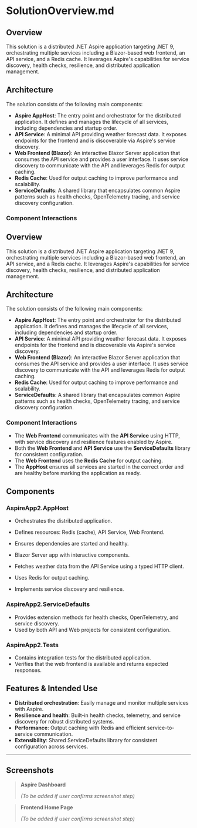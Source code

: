 # SolutionOverview.md

## Overview

This solution is a distributed .NET Aspire application targeting .NET 9, orchestrating multiple services including a Blazor-based web frontend, an API service, and a Redis cache. It leverages Aspire's capabilities for service discovery, health checks, resilience, and distributed application management.

## Architecture

The solution consists of the following main components:

- **Aspire AppHost**: The entry point and orchestrator for the distributed application. It defines and manages the lifecycle of all services, including dependencies and startup order.
- **API Service**: A minimal API providing weather forecast data. It exposes endpoints for the frontend and is discoverable via Aspire's service discovery.
- **Web Frontend (Blazor)**: An interactive Blazor Server application that consumes the API service and provides a user interface. It uses service discovery to communicate with the API and leverages Redis for output caching.
- **Redis Cache**: Used for output caching to improve performance and scalability.
- **ServiceDefaults**: A shared library that encapsulates common Aspire patterns such as health checks, OpenTelemetry tracing, and service discovery configuration.

### Component Interactions



## Overview

This solution is a distributed .NET Aspire application targeting .NET 9, orchestrating multiple services including a Blazor-based web frontend, an API service, and a Redis cache. It leverages Aspire's capabilities for service discovery, health checks, resilience, and distributed application management.

## Architecture

The solution consists of the following main components:

- **Aspire AppHost**: The entry point and orchestrator for the distributed application. It defines and manages the lifecycle of all services, including dependencies and startup order.
- **API Service**: A minimal API providing weather forecast data. It exposes endpoints for the frontend and is discoverable via Aspire's service discovery.
- **Web Frontend (Blazor)**: An interactive Blazor Server application that consumes the API service and provides a user interface. It uses service discovery to communicate with the API and leverages Redis for output caching.
- **Redis Cache**: Used for output caching to improve performance and scalability.
- **ServiceDefaults**: A shared library that encapsulates common Aspire patterns such as health checks, OpenTelemetry tracing, and service discovery configuration.

### Component Interactions

- The **Web Frontend** communicates with the **API Service** using HTTP, with service discovery and resilience features enabled by Aspire.
- Both the **Web Frontend** and **API Service** use the **ServiceDefaults** library for consistent configuration.
- The **Web Frontend** uses the **Redis Cache** for output caching.
- The **AppHost** ensures all services are started in the correct order and are healthy before marking the application as ready.

## Components

### AspireApp2.AppHost
- Orchestrates the distributed application.
- Defines resources: Redis (cache), API Service, Web Frontend.
- Ensures dependencies are started and healthy.


- Blazor Server app with interactive components.
- Fetches weather data from the API Service using a typed HTTP client.
- Uses Redis for output caching.
- Implements service discovery and resilience.

### AspireApp2.ServiceDefaults
- Provides extension methods for health checks, OpenTelemetry, and service discovery.
- Used by both API and Web projects for consistent configuration.

### AspireApp2.Tests
- Contains integration tests for the distributed application.
- Verifies that the web frontend is available and returns expected responses.

## Features & Intended Use

- **Distributed orchestration**: Easily manage and monitor multiple services with Aspire.
- **Resilience and health**: Built-in health checks, telemetry, and service discovery for robust distributed systems.
- **Performance**: Output caching with Redis and efficient service-to-service communication.
- **Extensibility**: Shared ServiceDefaults library for consistent configuration across services.

---

## Screenshots

> **Aspire Dashboard**
>
> *(To be added if user confirms screenshot step)*

> **Frontend Home Page**
>
> *(To be added if user confirms screenshot step)*

